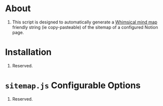 # About

1. This script is designed to automatically generate a [Whimsical mind map](https://whimsical.com/mind-maps) friendly string (ie copy-pasteable) of the sitemap of a configured Notion page.

# Installation

1. Reserved.

# `sitemap.js` Configurable Options

1. Reserved.